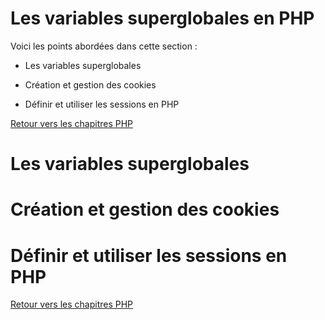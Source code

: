 # Les variables superglobales en PHP

Voici les points abordées dans cette section : 

* Les variables superglobales

* Création et gestion des cookies

* Définir et utiliser les sessions en PHP

[Retour vers les chapitres PHP](https://github.com/CalcagnoLoic/aide_memoire/blob/main/R%C3%A9pertoire/php.md)

# Les variables superglobales

# Création et gestion des cookies

# Définir et utiliser les sessions en PHP

[Retour vers les chapitres PHP](https://github.com/CalcagnoLoic/aide_memoire/blob/main/R%C3%A9pertoire/php.md)